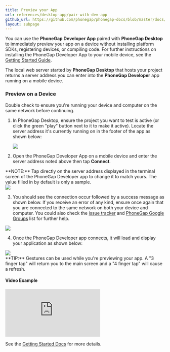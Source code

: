 ```yaml
---
title: Preview your App
url: references/desktop-app/pair-with-dev-app
github_url: https://github.com/phonegap/phonegap-docs/blob/master/docs/references/desktop-app/5-pair-with-dev-app.html.md
layout: subpage
---
```


You can use the **PhoneGap Developer App** paired with **PhoneGap Desktop** to immediately preview your app on a device without installing platform SDKs,
 registering devices, or compiling code. For further instructions on installing the PhoneGap Developer App to your mobile device, see the 
 [Getting Started Guide](/getting-started/2-install-mobile-app). 

The local web server started by **PhoneGap Desktop** that hosts your project returns a server address you can enter 
into the **PhoneGap Developer** app running on a mobile device. 

### Preview on a Device
<div class="alert--warning">Double check to ensure you're running your device and computer on the same network before continuing. </div>

1. In PhoneGap Desktop, ensure the project you want to test is active (or click the green "play" button next to it to make it active). 
Locate the server address it's currently running on in the footer of the app as shown below:

     ![](/images/desktop-app-create.png)

2. Open the PhoneGap Developer App on a mobile device and enter the server address noted above then tap  **Connect**.
  <div class="alert--info"> **NOTE:** Tap directly on the server address displayed in the terminal screen of the PhoneGap Developer app to change it to match yours. The value filled in by default is only a sample. </div>
  <img class="mobile-image" src="/images/dev-app-enter-add.jpg"/>
  
3. You should see the connection occur followed by a success message as shown below. If you receive an error of any kind, ensure
   once again that you are connected to the same network on both your device and computer. You could also check the
   [issue tracker](https://github.com/phonegap/phonegap-app-developer/issues) and
   [PhoneGap Google Groups](https://groups.google.com/forum/#!forum/phonegap) list for further help.

  <img class="mobile-image" src="/images/dev-app-success.jpg"/>

4. Once the PhoneGap Developer app connects, it will load and display your application as shown below:  

  <img class="mobile-image" src="/images/dev-app-preview.jpg"/>

  <div class="alert--tip"> **TIP:** Gestures can be used while you're previewing your app. A "3 finger tap" will return you to the main screen 
  and a "4 finger tap" will cause a refresh.
  </div>


#### Video Example

<div class="video-wrapper">
  <iframe src="https://www.youtube.com/embed/pggw-9b8RVY" frameborder="0" allowfullscreen></iframe>
</div>


See the [Getting Started Docs](/getting-started/4-run-your-app/desktop) for more details.  

